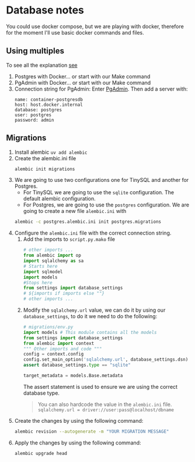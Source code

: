 # Database notes

You could use docker compose, but we are playing with docker, therefore for the moment I'll use basic docker commands
and files.

## Using multiples

To see all the explanation [see](https://stackoverflow.com/questions/25540711/docker-postgres-pgadmin-local-connection)

1. Postgres with Docker... or start with our Make command
2. PgAdmin with Docker... or start with our Make command
3. Connection string for PgAdmin: Enter [PgAdmin](http://localhost:5050). Then add a server with:
    ```
    name: container-postgresdb
    host: host.docker.internal
    database: postgres
    user: postgres
    password: admin
    ```

## Migrations

1. Install alembic `uv add alembic`
2. Create the alembic.ini file 
   ```bash
   alembic init migrations
   ```
3. We are going to use two configurations one for TinySQL and
   another for Postgres.
   - For TinySQL we are going to use the `sqlite` configuration. The default alembic configuration.
   - For Postgres, we are going to use the `postgres` configuration. We are going to create a new file `alembic.ini` with
   ```bash 
   alembic -c postgres.alembic.ini init postgres.migrations
   ```
4. Configure the `alembic.ini` file with the correct connection string.
   1. Add the imports to `script.py.mako` file
      ```python
      # other imports ...
      from alembic import op
      import sqlalchemy as sa
      # Starts here
      import sqlmodel
      import models
      #Stops here
      from settings import database_settings
      # ${imports if imports else ""}
      # other imports ...
      ```
   2. Modify the `sqlalchemy.url` value, we can do it by using our `database_settings`, to do it we need to do the following:
       ```python
       # migrations/env.py
       import models # This module contains all the models
       from settings import database_settings
       from alembic import context
       """ Other imports and code """
       config = context.config
       config.set_main_option('sqlalchemy.url', database_settings.dsn)
       assert database_settings.type == "sqlite"
      
       target_metadata = models.Base.metadata
       ```
      The assert statement is used to ensure we are using the correct database type.
       > You can also hardcode the value in the `alembic.ini` file.
       > `sqlalchemy.url = driver://user:pass@localhost/dbname`
5. Create the changes by using the following command:
   ```bash
   alembic revision --autogenerate -m "YOUR MIGRATION MESSAGE"
   ```
6. Apply the changes by using the following command:
   ```bash
   alembic upgrade head
   ```
